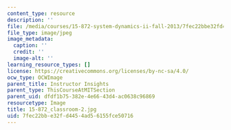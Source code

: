 ```yaml
---
content_type: resource
description: ''
file: /media/courses/15-872-system-dynamics-ii-fall-2013/7fec22bbe32fd4454ad56155fce50716_15-872_classroom-2.jpg
file_type: image/jpeg
image_metadata:
  caption: ''
  credit: ''
  image-alt: ''
learning_resource_types: []
license: https://creativecommons.org/licenses/by-nc-sa/4.0/
ocw_type: OCWImage
parent_title: Instructor Insights
parent_type: ThisCourseAtMITSection
parent_uid: dfdf1b75-382e-4e66-43d4-ac0638c96869
resourcetype: Image
title: 15-872_classroom-2.jpg
uid: 7fec22bb-e32f-d445-4ad5-6155fce50716
---
```

